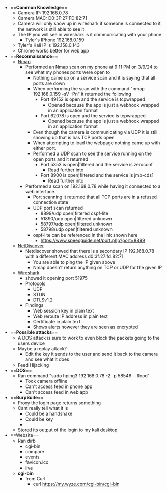 - ==**Common Knowledge**==
	- Camera IP: 192.168.0.78
	- Camera MAC: D0:3F:27:FD:82:71
	- Camera will only show up in wireshark if someone is connected to it, the network is still able to see it
	- The IP you will see in wireshark is it communicating with your phone
		- Tyler's IPhone 192.168.0.159
	- Tyler's Kali IP is 192.158.0.143
	- Chrome works better for web app
- ==**Reconnaissance**==
	- <u>Nmap</u>
		- Performed an Nmap scan on my phone at 9:11 PM on 3/9/24 to see what my phones ports were open to
			- Nothing came up on a service scan and it is saying that all ports are down
			- When performing the scan with the command "nmap 192.168.0.159 -sV -Pn" it returned the following
				- Port 49152 is open and the service is tcpwrapped
					- Opened because the app is just a webhook wrapped in an application format
				- Port 62078 is open and the service is tcpwrapped
					- Opened because the app is just a webhook wrapped in an application format
			- Even though the camera is communicating via UDP it is still showing up that is has TCP ports open
			- When attempting to load the webpage nothing came up with either port. 
			- Performed a UDP scan to see the service running on the open ports and it returned
				- Port 5353 is open|filtered and the service is zeroconf
					- Read further into
				- Port 8900 is open|filtered and the service is jmb-cds1
					- Read further into
		- Performed a scan on 192.168.0.78 while having it connected to a web interface.
			- Port scanning it returned that all TCP ports are in a refused connection state
			- UDP port scan returned 
				- 8899/udp  open|filtered ospf-lite
				- 51890/udp open|filtered unknown
				- 58797/udp open|filtered unknown
				- 58798/udp open|filtered unknown
			- ospf-lite can be referenced in the link shown here
				- https://www.speedguide.net/port.php?port=8899
	- <u>NetDiscover</u>
		- Netdiscover showed that there is a secondary IP 192.168.0.78 with a different MAC address d0:3f:27:fd:82:71
			- You are able to ping the IP given above
			- Nmap doesn't return anything on TCP or UDP for the given IP
	- <u>Wireshark</u>
		- showed it opening port 51975
		- Protocols
			- UDP
			- STUN
			- DTLSv1.2
		- Findings
			- Web session key in plain text
			- Web reroute IP address in plain text
			- Certificate in plain text
			- Shows alerts however they are seen as encrypted
-  ==**Possible attacks**== 
	- A DOS attack is sure to work to even block the packets going to the users device
	- Maybe a replay attack?
		- Edit the key it sends to the user and send it back to the camera and see what it does
	- Feed Hijacking
- ==**DOS**==
	- Ran command "sudo hping3 192.168.0.78 -2 -p 58546 --flood"
		- Took camera offline
		- Can't access feed in phone app
		- Can't access feed in web app
- ==**BurpSuite**== 
	- Proxy the login page returns something
	- Cant really tell what it is
		- Could be a handshake
		- Could be key
		- 
	- Stored its output of the login to my kali desktop
- ==Website==
	- Ran dirb
		- cgi-bin
		- compare
		- events
		- favicon.ico
		- live
	- **cgi-bin**
		- from Curl
			- curl https://my.wyze.com/cgi-bin/cgi-bin

